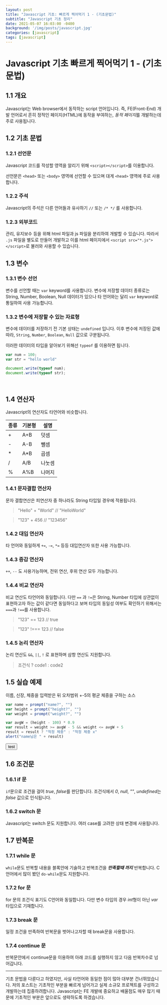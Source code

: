 ```yaml
---
layout: post
title: "Javascript 기초: 빠르게 찍어먹기 1 - (기초문법)"
subtitle: "Javascript 기초 정리"
date: 2021-05-07 16:03:00 -0400
background: '/img/posts/javascript.jpg'
categories: [javascript]
tags: [javascript]
---
```

# Javascript 기초 빠르게 찍어먹기 1 - (기초문법)

## 1.1 개요
Javascript는 Web browser에서 동작하는 script 언어입니다. 즉, FE(Front-End) 개발 언어로서 흔히 정적인 페이지(HTML)에 동작을 부여하는, *동적 페이지*를 개발하는데 주로 사용됩니다.


## 1.2 기초 문법
### 1.2.1 선언문
Javascript 코드를 작성할 영역을 알리기 위해 ```<script></script>```를 이용합니다.

선언문은 ```<head>``` 또는 ```<body>``` 영역에 선언할 수 있으며 대게 ```<head>``` 영역에 주로 사용합니다.

### 1.2.2  주석
Javascript의 주석은 다른 언어들과 유사하기 ```//``` 또는 ```/* */``` 를 사용합니다.

### 1.2.3 외부코드
관리, 유지보수 등을 위해 html 파일과 js 파일을 분리하여 개발할 수 있습니다. 따라서 ```.js``` 파일을 별도로 만들어 개발하고 이를 html 페이지에서 ```<script src="*.js"></script>```로 불러와 사용할 수 있습니다.
<br>

## 1.3 변수
### 1.3.1 변수 선언
변수를 선언할 때는 ```var``` keyword를 사용합니다. 변수에 저장할 데이터 종류로는 String, Number, Boolean, Null 데이터가 있으나 타 언어와는 달리 ```var``` keyword로 통일하여 사용 가능합니다.

### 1.3.2 변수에 저장할 수 있는 자료형
변수에 데이터를 저장하기 전 기본 상태는 ```undefined``` 입니다. 이후 변수에 저장된 값에 따라, ```String```, ```Number```, ```Boolean```, ```Null``` 값으로 구분됩니다.

이러한 데이터의 타입을 알아보기 위해선 ```typeof``` 를 이용하면 됩니다.

```js
var num = 100;
var str = "hello world"

document.write(typeof num);
document.write(typeof str);
```
<br>

## 1.4 연산자
Javascript의 연산자도 타언어와 비슷합니다.

| 종류 | 기본형 | 설명 |
|-----|------|-----|
|\+|A+B|덧셈|
|\-|A-B|뺄셈|
|\*|A*B|곱셈|
|/|A/B|나눗셈|
|%|A%B|나머지|

<p></p>

### 1.4.1 문자결합 연산자
문자 결합연산은 피연산자 중 하나라도 String 타입일 경우에 적용됩니다.
> "Hello" + "World" // "HelloWorld"

> "123" + 456       // "123456"
 

### 1.4.2 대입 연산자
타 언어와 동일하게 ```+=```, ```-=```, ```*=``` 등등 대입연산자 또한 사용 가능합니다.

### 1.4.3 증감 연산자
```++```, ```--``` 도 사용가능하며, 전위 연산, 후위 연산 모두 가능합니다.

### 1.4.4 비교 연산자
비교 연산도 타언어와 동일합니다. 다만 ```==``` 과 ```!=```은 String, Number 타입에 상관없이 표현하고자 하는 값이 같다면 동일하다고 보며 타입의 동일성 여부도 확인하기 위해서는 ```===```과 ```!==```를 사용합니다.
> "123" == 123 // true 

> "123" !=== 123 // false

### 1.4.5 논리 연산자
논리 연산도 ```&&```, ```||```, ```!``` 로 표현하며 삼항 연산도 지원합니다.

> 조건식 ? code1 : code2

## 1.5 실습 예제
이름, 신장, 체중을 입력받은 뒤 오차범위 +-5의 평균 체중을 구하는 소스
```js
var name = prompt("name?", "")
var height = prompt("height?", "")
var weight = prompt("weight?", "")

var avgW = (height - 100) * 0.9
var result = weight >= avgW - 5 && weight <= avgW + 5
result = result ? "적정 체중" : "적정 체중 x"
alert("name님은 " + result)

```

<input type="button" value="test" onclick="test()"/>
<br>

<script>
function test(){
    var name = prompt("name?", "")
    var height = prompt("height?", "")
    var weight = prompt("weight?", "")

    var avgW = (height - 100) * 0.9
    var result = weight >= avgW - 5 && weight <= avgW + 5
    result = result ? "적정 체중" : "적정 체중 x"
    alert("name님은 " + result)
}
</script>

## 1.6 조건문
### 1.6.1 if 문
```if```문으로 조건을 걸어 *true*, *false*를 판단합니다. 
조건식에서 *0*, *null*, *""*, *undefined*는 *false* 값으로 인식됩니다.

### 1.6.2 switch 문
Javascript는 switch 문도 지원합니다. 여러 case를 고려한 상태 변경에 사용됩니다.

## 1.7 반복문
### 1.7.1 while 문
```while```문도 반복할 내용을 블록안에 기술하고 반복조건을 ***만족할때 까지*** 반복합니다. C언어에서 많이 봤던 ```do-while```문도 지원합니다.

### 1.7.2 for 문
for 문의 조건식 표기도 C언어와 동일합니다. 다만 변수 타입의 경우 *int*형이 아닌 *var* 타입으로 기재합니다.

### 1.7.3 break 문
일정 조건을 만족하여 반복문을 벗어나고자할 때 break문을 사용합니다.

### 1.7.4 continue 문
반복문안에서 continue문을 이용하여 아래 코드를 실행하지 않고 다음 반복차수로 넘어갑니다.

---
기초 문법을 다룬다고 하였지만, 사실 타언어와 동일한 점이 많아 대부분 건너뛰었습니다. 저의 포스트는 기초적인 부분을 빠르게 넘어가고 실제 소규모 프로젝트를 구성하고 개발하는데 집중하려합니다. Javascript는 FE 개발에 중요하고 배울점도 매우 많기 때문에 기초적인 부분은 앞으로도 생략하도록 하겠습니다.

